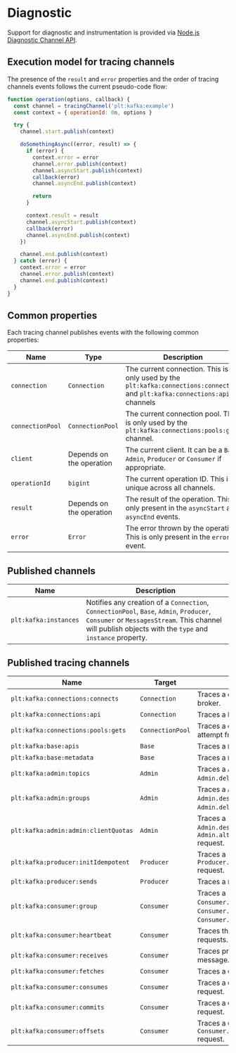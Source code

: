 # Diagnostic

Support for diagnostic and instrumentation is provided via [Node.js Diagnostic Channel API](https://nodejs.org/dist/latest/docs/api/diagnostics_channel.html).

## Execution model for tracing channels

The presence of the `result` and `error` properties and the order of tracing channels events follows the current pseudo-code flow:

```javascript
function operation(options, callback) {
  const channel = tracingChannel('plt:kafka:example')
  const context = { operationId: 0n, options }

  try {
    channel.start.publish(context)

    doSomethingAsync((error, result) => {
      if (error) {
        context.error = error
        channel.error.publish(context)
        channel.asyncStart.publish(context)
        callback(error)
        channel.asyncEnd.publish(context)

        return
      }

      context.result = result
      channel.asyncStart.publish(context)
      callback(error)
      channel.asyncEnd.publish(context)
    })

    channel.end.publish(context)
  } catch (error) {
    context.error = error
    channel.error.publish(context)
    channel.end.publish(context)
  }
}
```

## Common properties

Each tracing channel publishes events with the following common properties:

| Name             | Type                     | Description                                                                                                                |
| ---------------- | ------------------------ | -------------------------------------------------------------------------------------------------------------------------- |
| `connection`     | `Connection`             | The current connection. This is only used by the `plt:kafka:connections:connects` and `plt:kafka:connections:api` channels |
| `connectionPool` | `ConnectionPool`         | The current connection pool. This is only used by the `plt:kafka:connections:pools:gets` channel.                          |
| `client`         | Depends on the operation | The current client. It can be a `Base`, `Admin`, `Producer` or `Consumer` if appropriate.                                  |
| `operationId`    | `bigint`                 | The current operation ID. This is unique across all channels.                                                              |
| `result`         | Depends on the operation | The result of the operation. This is only present in the `asyncStart` and `asyncEnd` events.                               |
| `error`          | `Error`                  | The error thrown by the operation. This is only present in the `error` event.                                              |

## Published channels

| Name                  | Description                                                                                                                                                                                        |
| --------------------- | -------------------------------------------------------------------------------------------------------------------------------------------------------------------------------------------------- |
| `plt:kafka:instances` | Notifies any creation of a `Connection`, `ConnectionPool`, `Base`, `Admin`, `Producer`, `Consumer` or `MessagesStream`. This channel will publish objects with the `type` and `instance` property. |

## Published tracing channels

| Name                                 | Target           | Description                                                                                       |
| ------------------------------------ | ---------------- | ------------------------------------------------------------------------------------------------- |
| `plt:kafka:connections:connects`     | `Connection`     | Traces a connection attempt to a broker.                                                          |
| `plt:kafka:connections:api`          | `Connection`     | Traces a low level API request.                                                                   |
| `plt:kafka:connections:pools:gets`   | `ConnectionPool` | Traces a connection retrieval attempt from a connection pool.                                     |
| `plt:kafka:base:apis`                | `Base`           | Traces a `Base.listApis` request.                                                                 |
| `plt:kafka:base:metadata`            | `Base`           | Traces a `Base.metadata` request.                                                                 |
| `plt:kafka:admin:topics`             | `Admin`          | Traces a `Admin.createTopics` or `Admin.deleteTopics` request.                                    |
| `plt:kafka:admin:groups`             | `Admin`          | Traces a `Admin.listGroups`, `Admin.describeGroups` or `Admin.deleteGroups` request.              |
| `plt:kafka:admin:admin:clientQuotas` | `Admin`          | Traces a `Admin.describeClientQuotas` or `Admin.alterClientQuotas` request.                       |
| `plt:kafka:producer:initIdempotent`  | `Producer`       | Traces a `Producer.initIdempotentProducer` request.                                               |
| `plt:kafka:producer:sends`           | `Producer`       | Traces a `Producer.send` request.                                                                 |
| `plt:kafka:consumer:group`           | `Consumer`       | Traces a `Consumer.findGroupCoordinator`, `Consumer.joinGroup` or `Consumer.leaveGroup` requests. |
| `plt:kafka:consumer:heartbeat`       | `Consumer`       | Traces the `Consumer` heartbeat requests.                                                         |
| `plt:kafka:consumer:receives`        | `Consumer`       | Traces processing of every message.                                                               |
| `plt:kafka:consumer:fetches`         | `Consumer`       | Traces a `Consumer.fetch` request.                                                                |
| `plt:kafka:consumer:consumes`        | `Consumer`       | Traces a `Consumer.consume` request.                                                              |
| `plt:kafka:consumer:commits`         | `Consumer`       | Traces a `Consumer.commit` request.                                                               |
| `plt:kafka:consumer:offsets`         | `Consumer`       | Traces a `Consumer.listOffsets` or `Consumer.listCommittedOffsets` request.                       |
